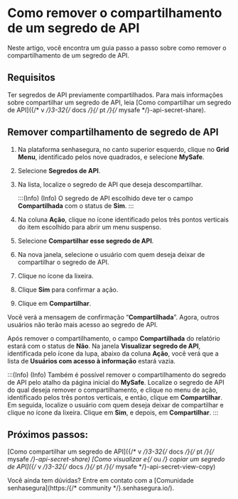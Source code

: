 # Como remover o compartilhamento de um segredo de API

Neste artigo, você encontra um guia passo a passo sobre como remover o compartilhamento de um segredo de API.

## Requisitos
Ter segredos de API previamente compartilhados. Para mais informações sobre compartilhar um segredo de API, leia [Como compartilhar um segredo de API]({/* v */}3-32{/* docs */}{/* pt */}{/* mysafe */}-api-secret-share).

## Remover compartilhamento de segredo de API

1. Na plataforma senhasegura, no canto superior esquerdo, clique no **Grid Menu**, identificado pelos nove quadrados, e selecione **MySafe**.
2. Selecione **Segredos de API**. 
3. Na lista, localize o segredo de API que deseja descompartilhar.
     
    :::(Info) (Info)
    O segredo de API escolhido deve ter o   campo **Compartilhada** com o status de **Sim**.
      :::
   

4.    Na coluna **Ação**, clique no ícone identificado pelos três pontos verticais do item escolhido para abrir um menu suspenso.
5.    Selecione **Compartilhar esse segredo de API**.
6.    Na nova janela, selecione o usuário com quem deseja deixar de compartilhar o segredo de API.
7.    Clique no ícone da lixeira.
8.    Clique **Sim** para confirmar a ação.
9.    Clique em **Compartilhar**.

Você verá a mensagem de confirmação “**Compartilhada**”. Agora, outros usuários não terão mais acesso ao segredo de API.

Após remover o compartilhamento, o campo **Compartilhada** do relatório estará com o status de **Não**. Na janela **Visualizar segredo de API**, identificada pelo ícone da lupa, abaixo da coluna **Ação**, você verá que a lista de **Usuários com acesso à informação** estará vazia.

:::(Info) (Info)
Também é possível remover o compartilhamento do segredo de API pelo atalho da página inicial do **MySafe**. Localize o segredo de API do qual deseja remover o compartilhamento, e clique no menu de ação, identificado pelos três pontos verticais, e então, clique em **Compartilhar**. Em seguida, localize o usuário com quem deseja deixar de compartilhar e clique no ícone da lixeira. Clique em **Sim**, e depois, em **Compartilhar**.
:::


## Próximos passos:
[Como compartilhar um segredo de API]({/* v */}3-32{/* docs */}{/* pt */}{/* mysafe */}-api-secret-share)
[Como visualizar e{/* ou */} copiar um segredo de API]({/* v */}3-32{/* docs */}{/* pt */}{/* mysafe */}-api-secret-view-copy)


Você ainda tem dúvidas? Entre em contato com a [Comunidade senhasegura](https:/{/* community */}.senhasegura.io/).


